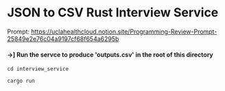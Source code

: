 # JSON to CSV Rust Interview Service 

Prompt: https://uclahealthcloud.notion.site/Programming-Review-Prompt-25849e2e76c04a9197cf68f654a6295b

#### ->] Run the servce to produce 'outputs.csv' in the root of this directory 

`cd interview_service`

`cargo run`
